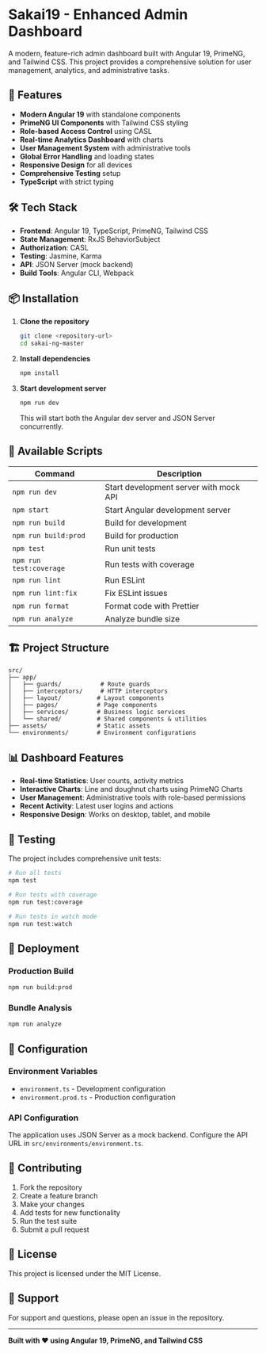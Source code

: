 # Sakai19 - Enhanced Admin Dashboard

A modern, feature-rich admin dashboard built with Angular 19, PrimeNG, and Tailwind CSS. This project provides a comprehensive solution for user management, analytics, and administrative tasks.

## 🚀 Features

- **Modern Angular 19** with standalone components
- **PrimeNG UI Components** with Tailwind CSS styling
- **Role-based Access Control** using CASL
- **Real-time Analytics Dashboard** with charts
- **User Management System** with administrative tools
- **Global Error Handling** and loading states
- **Responsive Design** for all devices
- **Comprehensive Testing** setup
- **TypeScript** with strict typing

## 🛠️ Tech Stack

- **Frontend**: Angular 19, TypeScript, PrimeNG, Tailwind CSS
- **State Management**: RxJS BehaviorSubject
- **Authorization**: CASL
- **Testing**: Jasmine, Karma
- **API**: JSON Server (mock backend)
- **Build Tools**: Angular CLI, Webpack

## 📦 Installation

1. **Clone the repository**
   ```bash
   git clone <repository-url>
   cd sakai-ng-master
   ```

2. **Install dependencies**
   ```bash
   npm install
   ```

3. **Start development server**
   ```bash
   npm run dev
   ```

   This will start both the Angular dev server and JSON Server concurrently.

## 🔧 Available Scripts

| Command | Description |
|---------|-------------|
| `npm run dev` | Start development server with mock API |
| `npm start` | Start Angular development server |
| `npm run build` | Build for development |
| `npm run build:prod` | Build for production |
| `npm test` | Run unit tests |
| `npm run test:coverage` | Run tests with coverage |
| `npm run lint` | Run ESLint |
| `npm run lint:fix` | Fix ESLint issues |
| `npm run format` | Format code with Prettier |
| `npm run analyze` | Analyze bundle size |

## 🏗️ Project Structure

```
src/
├── app/
│   ├── guards/           # Route guards
│   ├── interceptors/     # HTTP interceptors
│   ├── layout/          # Layout components
│   ├── pages/           # Page components
│   ├── services/        # Business logic services
│   └── shared/          # Shared components & utilities
├── assets/              # Static assets
└── environments/        # Environment configurations
```

## 📊 Dashboard Features

- **Real-time Statistics**: User counts, activity metrics
- **Interactive Charts**: Line and doughnut charts using PrimeNG Charts
- **User Management**: Administrative tools with role-based permissions
- **Recent Activity**: Latest user logins and actions
- **Responsive Design**: Works on desktop, tablet, and mobile

## 🧪 Testing

The project includes comprehensive unit tests:

```bash
# Run all tests
npm test

# Run tests with coverage
npm run test:coverage

# Run tests in watch mode
npm run test:watch
```

## 🚀 Deployment

### Production Build
```bash
npm run build:prod
```

### Bundle Analysis
```bash
npm run analyze
```

## 🔧 Configuration

### Environment Variables
- `environment.ts` - Development configuration
- `environment.prod.ts` - Production configuration

### API Configuration
The application uses JSON Server as a mock backend. Configure the API URL in `src/environments/environment.ts`.

## 📝 Contributing

1. Fork the repository
2. Create a feature branch
3. Make your changes
4. Add tests for new functionality
5. Run the test suite
6. Submit a pull request

## 📄 License

This project is licensed under the MIT License.

## 🤝 Support

For support and questions, please open an issue in the repository.

---

**Built with ❤️ using Angular 19, PrimeNG, and Tailwind CSS**
